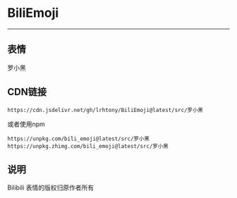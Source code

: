 # BiliEmoji
---
## 表情
罗小黑
## CDN链接
```
https://cdn.jsdelivr.net/gh/lrhtony/BiliEmoji@latest/src/罗小黑
```
或者使用npm
```
https://unpkg.com/bili_emoji@latest/src/罗小黑
https://unpkg.zhimg.com/bili_emoji@latest/src/罗小黑
```
## 说明
Bilibili 表情的版权归原作者所有

